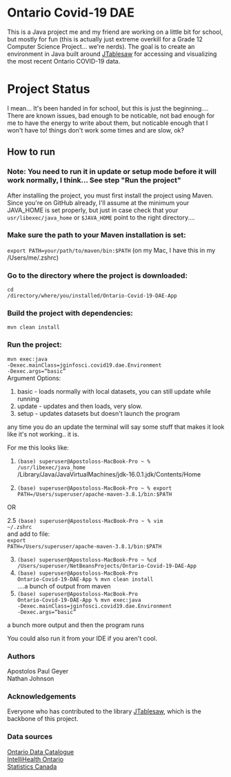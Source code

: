 # Ontario Covid-19 DAE

This is a Java project me and my friend are working on a little bit for school, but mostly for fun (this is actually just extreme overkill for a Grade 12 Computer Science Project... we're nerds). The goal is to create an environment in Java built around [JTablesaw](https://github.com/jtablesaw/tablesaw) for accessing and visualizing the most recent Ontario COVID-19 data.   


# Project Status 
I mean... It's been handed in for school, but this is just the beginning....   
There are known issues, bad enough to be noticable, not bad enough for me to have the energy to write about them, but noticable enough that I won't have to!
things don't work some times and are slow, ok?


## How to run  

### Note: You need to run it in update or setup mode before it will work normally, I think... See step "Run the project"

After installing the project, you must first install the project using Maven.   
Since you're on GitHub already, I'll assume at the minimum your JAVA_HOME is set properly, but just in case check that your <code>usr/libexec/java_home</code> or <code>$JAVA_HOME</code> point to the right directory....

### Make sure the path to your Maven installation is set:  
<code>export PATH=your/path/to/maven/bin:$PATH</code>    (on my Mac, I have this in my /Users/me/.zshrc)

### Go to the directory where the project is downloaded:
<code>cd /directory/where/you/installed/Ontario-Covid-19-DAE-App</code>

### Build the project with dependencies:  
<code>mvn clean install</code>

### Run the project: 
<code>mvn exec:java -Dexec.mainClass=jginfosci.covid19.dae.Environment -Dexec.args=“basic”</code>  
Argument Options:  
1. basic - loads normally with local datasets, you can still update while running
2. update - updates and then loads, very slow.
3. setup - updates datasets but doesn't launch the program

any time you do an update the terminal will say some stuff that makes it look like it's not working.. it is.

For me this looks like: 
1. <code>(base) superuser@Apostoloss-MacBook-Pro ~ % /usr/libexec/java_home</code>  
/Library/Java/JavaVirtualMachines/jdk-16.0.1.jdk/Contents/Home

2. <code>(base) superuser@Apostoloss-MacBook-Pro ~ % export PATH=/Users/superuser/apache-maven-3.8.1/bin:$PATH</code>

OR

2.5 <code>(base) superuser@Apostoloss-MacBook-Pro ~ % vim ~/.zshrc</code>  
and add to file:  
<code>export PATH=/Users/superuser/apache-maven-3.8.1/bin:$PATH</code>  

3. <code>(base) superuser@Apostoloss-MacBook-Pro ~ %cd /Users/superuser/NetBeansProjects/Ontario-Covid-19-DAE-App</code>  
4. <code>(base) superuser@Apostoloss-MacBook-Pro Ontario-Covid-19-DAE-App % mvn clean install</code>  
  ....a bunch of output from maven  
5. <code>(base) superuser@Apostoloss-MacBook-Pro Ontario-Covid-19-DAE-App % mvn exec:java -Dexec.mainClass=jginfosci.covid19.dae.Environment -Dexec.args=“basic”</code>   

a bunch more output and then the program runs







You could also run it from your IDE if you aren't cool.


### Authors
Apostolos Paul Geyer \
Nathan Johnson 


### Acknowledgements
Everyone who has contributed to the library [JTablesaw](https://github.com/jtablesaw/tablesaw), which is the backbone of this project. 

### Data sources
[Ontario Data Catalogue](https://data.ontario.ca/) \
[IntelliHealth Ontario](https://intellihealth.moh.gov.on.ca/) \
[Statistics Canada](https://www.statcan.gc.ca/eng/start)

